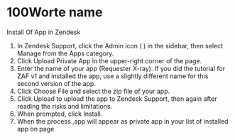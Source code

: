 # 100Worte name

Install Of App in Zendesk

1.	In Zendesk Support, click the Admin icon ( ) in the sidebar, then select Manage from the Apps category.
2.	Click Upload Private App in the upper-right corner of the page.
3.	Enter the name of your app (Requester X-ray). If you did the tutorial for ZAF v1 and installed the app, use a slightly different name for this second version of the app.
4.	Click Choose File and select the zip file of your app.
5.	Click Upload to upload the app to Zendesk Support, then again after reading the risks and limitations.
6.	When prompted, click Install.
7.	When the process ,app will appear as private app in your list of installed app on page
